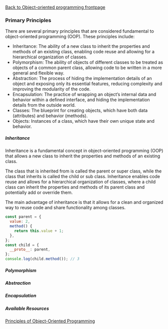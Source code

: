 [Back to Object-oriented programming frontpage](../03-object-oriented-programming.md)

### Primary Principles

There are several primary principles that are considered fundamental to object-oriented programming (OOP). These principles include:

- Inheritance: The ability of a new class to inherit the properties and methods of an existing class, enabling code reuse and allowing for a hierarchical organization of classes.
- Polymorphism: The ability of objects of different classes to be treated as objects of a common parent class, allowing code to be written in a more general and flexible way.
- Abstraction: The process of hiding the implementation details of an object and exposing only its essential features, reducing complexity and improving the modularity of the code.
- Encapsulation: The practice of wrapping an object’s internal data and behavior within a defined interface, and hiding the implementation details from the outside world.
- Classes: The blueprint for creating objects, which have both data (attributes) and behavior (methods).
- Objects: Instances of a class, which have their own unique state and behavior.

##### Inheritance

Inheritance is a fundamental concept in object-oriented programming (OOP) that allows a new class to inherit the properties and methods of an existing class.

The class that is inherited from is called the parent or super class, while the class that inherits is called the child or sub class. Inheritance enables code reuse and allows for a hierarchical organization of classes, where a child class can inherit the properties and methods of its parent class and potentially add or override them.

The main advantage of inheritance is that it allows for a clean and organized way to reuse code and share functionality among classes.

```Javascript
const parent = {
  value: 2,
  method() {
    return this.value + 1;
  },
};
const child = {
  __proto__: parent,
};
console.log(child.method()); // 3
```

##### Polymorphism

##### Abstraction

##### Encapsulation

##### Available Resources

[Principles of Object-Oriented Programming](https://khalilstemmler.com/articles/object-oriented/programming/4-principles/)
